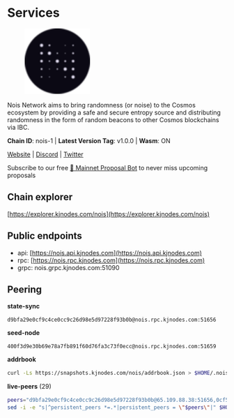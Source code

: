 # Services

<figure><img src="https://raw.githubusercontent.com/kj89/cosmos-images/main/logos/nois.png" width="150" alt=""><figcaption></figcaption></figure>

Nois Network aims to bring randomness (or noise)  to the Cosmos ecosystem by providing a safe and  secure entropy source and distributing randomness  in the form of random beacons to other Cosmos blockchains via IBC.

**Chain ID**: nois-1 | **Latest Version Tag**: v1.0.0 | **Wasm**: ON

[Website](https://nois.network) | [Discord](https://discord.gg/dHdpwtEb6F) | [Twitter](https://twitter.com/NoisRNG)



Subscribe to our free [🤖 Mainnet Proposal Bot](https://t.me/kjnodes_proposal_bot) to never miss upcoming proposals


## Chain explorer
[https://explorer.kjnodes.com/nois](https://explorer.kjnodes.com/nois)

## Public endpoints

* api: [https://nois.api.kjnodes.com](https://nois.api.kjnodes.com)
* rpc: [https://nois.rpc.kjnodes.com](https://nois.rpc.kjnodes.com)
* grpc: nois.grpc.kjnodes.com:51090

## Peering

**state-sync**

```text
d9bfa29e0cf9c4ce0cc9c26d98e5d97228f93b0b@nois.rpc.kjnodes.com:51656
```

**seed-node**

```text
400f3d9e30b69e78a7fb891f60d76fa3c73f0ecc@nois.rpc.kjnodes.com:51659
```

**addrbook**
```bash
curl -Ls https://snapshots.kjnodes.com/nois/addrbook.json > $HOME/.noisd/config/addrbook.json
```

**live-peers** (29)
```bash
peers="d9bfa29e0cf9c4ce0cc9c26d98e5d97228f93b0b@65.109.88.38:51656,0cf59ab91e4a96d6e5427d903644edd18d9421d1@142.132.248.138:26786,1893178693fc4e376f8c093ae30e44e27619f79c@198.244.213.94:25156,a5224f7375f156c07c28f336355e4e727699fad5@65.109.95.26:27656,95eeb1ac374e4144b05b36f6c5986472e7ef698f@135.181.209.51:26786,483678c263d8ceb45b11e450628928d05c641187@194.163.167.138:60656,dd7607ce23081b71310137221ebe4610c3114bea@57.128.20.163:17356,5cb88ba0649f0ae6e7bb7df9aa6a630702bd3643@91.107.192.45:26656,2e1d9305a5be27fc708ea7bc2fade939be1259e6@65.108.82.62:51656,22ec344512fc679e16eb358284e0d1eaa4291194@142.132.253.112:36656,8ec2fee6c37c07cc5af57ec870015a0191d4707d@65.108.65.36:51656,b26e5ac4afbadf96ad31ee3aeb5e6557f2894037@65.108.199.222:30656,922d90c7ef1840c984fcfa387a491c8d3c4481dc@65.108.141.109:55656,9d21af60ad2568ffcb55a0bd0eb03b6cfa2644c5@49.12.120.113:26656,5538f2c7fdbf5e1c71f456c07f863d82ee814935@95.217.154.80:26656,763f4cd38f0685616b6657d9a34c1cdbf01ca90c@212.23.222.109:26456,bc09ae5db2c015cdf7caad44d1d724dd1cf59f29@74.208.94.42:26646,83e530ade685efa61579eccd9f990462cd0ff36e@5.189.157.124:21656,271dd7f12a4d9d5b1b740dcb90c55b756bf69dbf@74.50.74.98:26656,c98c58a8cd821f8814bb995d30299e76abb485aa@142.132.194.157:26456,ad53e98a88aa0c6f724b457ad6575b83c5f4a02b@167.235.15.19:30656,1eef6409922688e5bf6f00891537552b9ba5540f@135.181.119.59:51656,00852ba0bfdf20aac74369b1a5c43e50668c9738@135.181.128.114:17356,ebc272824924ea1a27ea3183dd0b9ba713494f83@195.3.220.136:27286,23d7872bdd8b1bf80b52cb20da57b88a4935bc3d@65.109.30.197:22656,d2041f5d812b4fb196d5210a287448b68fe7bef9@95.217.104.49:51656,d4db7bb58fda20fdba8b3b752cd5d15d68ec7980@54.91.95.247:26656,0ede37f273933f5f9d6644f68e51128c6332c431@65.108.11.234:26656,2f03f27d96d7f28de26ab38eac26fe4dbfdccfa8@88.99.164.158:40136"
sed -i -e "s|^persistent_peers *=.*|persistent_peers = \"$peers\"|" $HOME/.noisd/config/config.toml
```
